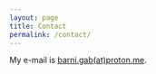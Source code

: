 ```yaml
---
layout: page
title: Contact
permalink: /contact/
---
```


My e-mail is [barni.gab(at)proton.me](mailto:barn.gab(at)proton.me).